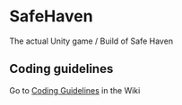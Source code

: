 # SafeHaven
The actual Unity game / Build of Safe Haven

## Coding guidelines
Go to [Coding Guidelines](https://github.com/AIM-GAME-PROJECT-group-b/SafeHaven/wiki/Coding-Guidelines) in the Wiki
